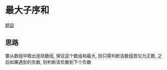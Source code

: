# 最大子序和

[题目](https://leetcode-cn.com/problems/maximum-subarray/)

## 思路

要从数组中取出连续数组, 保证这个数组和最大, 则只需判断该数组首位为正数, 之后如果遇到的负数, 则判断该负数到下个负数